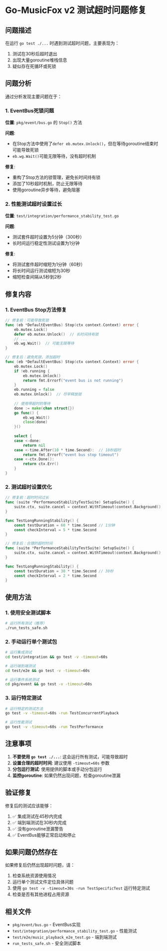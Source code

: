 # Go-MusicFox v2 测试超时问题修复

## 问题描述

在运行 `go test ./...` 时遇到测试超时问题，主要表现为：

1. 测试在30秒后超时退出
2. 出现大量goroutine堆栈信息
3. 疑似存在死循环或死锁

## 问题分析

通过分析发现主要问题在于：

### 1. EventBus死锁问题

**位置**: `pkg/event/bus.go` 的 `Stop()` 方法

**问题**: 
- 在Stop方法中使用了`defer eb.mutex.Unlock()`，但在等待goroutine结束时可能导致死锁
- `eb.wg.Wait()`可能无限等待，没有超时机制

**修复**:
- 重构了Stop方法的锁管理，避免长时间持有锁
- 添加了10秒超时机制，防止无限等待
- 使用goroutine异步等待，避免阻塞

### 2. 性能测试超时设置过长

**位置**: `test/integration/performance_stability_test.go`

**问题**:
- 测试套件超时设置为5分钟（300秒）
- 长时间运行稳定性测试设置为1分钟

**修复**:
- 将测试套件超时缩短为1分钟（60秒）
- 将长时间运行测试缩短为30秒
- 缩短检查间隔从5秒到2秒

## 修复内容

### 1. EventBus Stop方法修复

```go
// 修复前：可能导致死锁
func (eb *DefaultEventBus) Stop(ctx context.Context) error {
    eb.mutex.Lock()
    defer eb.mutex.Unlock()  // 长时间持有锁
    // ...
    eb.wg.Wait()  // 可能无限等待
}

// 修复后：避免死锁，添加超时
func (eb *DefaultEventBus) Stop(ctx context.Context) error {
    eb.mutex.Lock()
    if !eb.running {
        eb.mutex.Unlock()
        return fmt.Errorf("event bus is not running")
    }
    eb.running = false
    eb.mutex.Unlock()  // 尽早释放锁
    
    // 使用带超时的等待
    done := make(chan struct{})
    go func() {
        eb.wg.Wait()
        close(done)
    }()
    
    select {
    case <-done:
        return nil
    case <-time.After(10 * time.Second):  // 10秒超时
        return fmt.Errorf("event bus stop timeout")
    case <-ctx.Done():
        return ctx.Err()
    }
}
```

### 2. 测试超时设置优化

```go
// 修复前：超时时间过长
func (suite *PerformanceStabilityTestSuite) SetupSuite() {
    suite.ctx, suite.cancel = context.WithTimeout(context.Background(), 300*time.Second) // 5分钟
}

func TestLongRunningStability() {
    const testDuration = 60 * time.Second // 1分钟
    const checkInterval = 5 * time.Second
}

// 修复后：合理的超时时间
func (suite *PerformanceStabilityTestSuite) SetupSuite() {
    suite.ctx, suite.cancel = context.WithTimeout(context.Background(), 60*time.Second) // 1分钟
}

func TestLongRunningStability() {
    const testDuration = 30 * time.Second // 30秒
    const checkInterval = 2 * time.Second
}
```

## 使用方法

### 1. 使用安全测试脚本

```bash
# 运行所有测试（推荐）
./run_tests_safe.sh
```

### 2. 手动运行单个测试包

```bash
# 运行集成测试
cd test/integration && go test -v -timeout=60s

# 运行端到端测试
cd test/e2e && go test -v -timeout=60s

# 运行事件系统测试
cd pkg/event && go test -v -timeout=60s
```

### 3. 运行特定测试

```bash
# 运行特定的测试方法
go test -v -timeout=60s -run TestConcurrentPlayback

# 运行性能测试
go test -v -timeout=60s -run TestPerformance
```

## 注意事项

1. **不要使用 `go test ./...`**: 这会运行所有测试，可能导致超时
2. **设置合理的超时时间**: 建议使用 `-timeout=60s` 参数
3. **分包运行测试**: 使用提供的脚本或手动分包运行
4. **监控goroutine**: 如果仍然出现问题，检查goroutine泄漏

## 验证修复

修复后的测试应该能够：

1. ✅ 集成测试在45秒内完成
2. ✅ 端到端测试在30秒内完成
3. ✅ 没有goroutine泄漏警告
4. ✅ EventBus能够正常启动和停止

## 如果问题仍然存在

如果修复后仍然出现超时问题，请：

1. 检查系统资源使用情况
2. 运行单个测试文件定位具体问题
3. 使用 `go test -v -timeout=30s -run TestSpecificTest` 运行特定测试
4. 检查是否有其他进程占用资源

## 相关文件

- `pkg/event/bus.go` - EventBus实现
- `test/integration/performance_stability_test.go` - 性能测试
- `test/e2e/music_playback_e2e_test.go` - 端到端测试
- `run_tests_safe.sh` - 安全测试脚本